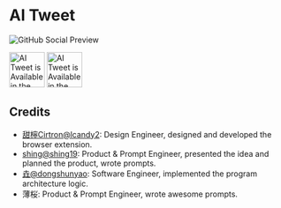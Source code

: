 # AI Tweet

![GitHub Social Preview](https://github.com/user-attachments/assets/cf20e832-1dfe-4a73-a017-7146c83a2693)

[<img src="https://storage.googleapis.com/web-dev-uploads/image/WlD8wC6g8khYWPJUsQceQkhXSlv1/HRs9MPufa1J1h5glNhut.png" height="64" alt="AI Tweet is Available in the Chrome Web Store" />](https://chromewebstore.google.com/detail/mdpkoaindpjiamahagpdaihopgnimpdf)
[<img src="https://extensionworkshop.com/assets/img/documentation/publish/get-the-addon-178x60px.dad84b42.png" height="64" alt="AI Tweet is Available in the Firefox Browser Add-ons" />](https://addons.mozilla.org/firefox/addon/tweet-talk)

## Credits

- [甜檸Cirtron@lcandy2](https://github.com/lcandy2): Design Engineer, designed and developed the browser extension.
- [shing@shing19](https://github.com/shing19): Product & Prompt Engineer, presented the idea and planned the product, wrote prompts.
- [垚@dongshunyao](https://github.com/dongshunyao): Software Engineer, implemented the program architecture logic.
- 薄桜: Product & Prompt Engineer, wrote awesome prompts.

